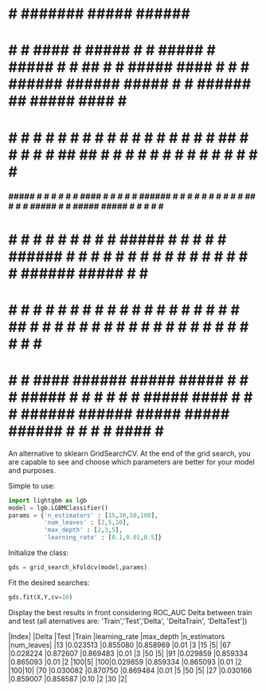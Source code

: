 #    # #######                          #####                     ######                                                                #####                                     
#   #  #        ####  #      #####     #     # #####  # #####     #     #   ##   #    # #####   ####  #    # # ###### ###### #####     #     # ######   ##   #####   ####  #    # 
#  #   #       #    # #      #    #    #       #    # # #    #    #     #  #  #  ##   # #    # #    # ##  ## #     #  #      #    #    #       #       #  #  #    # #    # #    # 
###    #####   #    # #      #    #    #  #### #    # # #    #    ######  #    # # #  # #    # #    # # ## # #    #   #####  #    #     #####  #####  #    # #    # #      ###### 
#  #   #       #    # #      #    #    #     # #####  # #    #    #   #   ###### #  # # #    # #    # #    # #   #    #      #    #          # #      ###### #####  #      #    # 
#   #  #       #    # #      #    #    #     # #   #  # #    #    #    #  #    # #   ## #    # #    # #    # #  #     #      #    #    #     # #      #    # #   #  #    # #    # 
#    # #        ####  ###### #####      #####  #    # # #####     #     # #    # #    # #####   ####  #    # # ###### ###### #####      #####  ###### #    # #    #  ####  #    # 


An alternative to sklearn GridSearchCV. At the end of the grid search, you are capable to see and choose which parameters are better for your model and purposes.

Simple to use:
```python
import lightgbm as lgb
model = lgb.LGBMClassifier()
params = {'n_estimators' : [15,30,50,100],
          'num_leaves' : [2,5,10],
          'max_depth' : [2,3,5],
          'learning_rate' : [0.1,0.01,0.5]}
```
Initialize the class:
```python
gds = grid_search_kfoldcv(model,params)
```
Fit the desired searches:
```python
gds.fit(X,Y,cv=10)
```
Display the best results in front considering ROC_AUC Delta between train and test (all aternatives are: 'Train','Test','Delta', 'DeltaTrain', 'DeltaTest'])

|Index|     |Delta	|Test	|Train	|learning_rate	|max_depth	|n_estimators	|num_leaves|
|13	|0.023513	|0.855080	|0.858969	|0.01	|3	|15	|5|
|67	|0.028224	|0.872607	|0.869483	|0.01	|3	|50	|5|
|91	|0.029859	|0.859334	|0.865093	|0.01	|2	|100|5|
|100|0.029859	|0.859334	|0.865093	|0.01	|2	|100|10|
|70	|0.030082	|0.870750	|0.869484	|0.01	|5	|50	|5|
|27	|0.030166	|0.859007	|0.858587	|0.10	|2	|30	|2|
